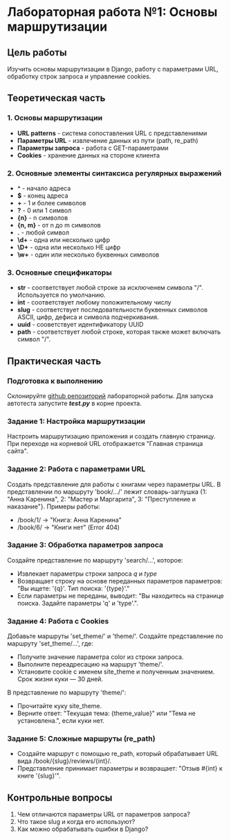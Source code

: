 # Лабораторная работа №1: Основы маршрутизации

## Цель работы
Изучить основы маршрутизации в Django, работу с параметрами URL, обработку строк запроса и управление cookies.

## Теоретическая часть

### 1. Основы маршрутизации
- **URL patterns** - система сопоставления URL с представлениями
- **Параметры URL** - извлечение данных из пути (path, re_path)
- **Параметры запроса** - работа с GET-параметрами
- **Cookies** - хранение данных на стороне клиента

### 2. Основные элементы синтаксиса регулярных выражений
- **^** - начало адреса
- **$** - конец адреса
- **\+**  - 1 и более символов
- **?** - 0 или 1 символ
- **{n}** - n символов
- **{n, m}** - от n до m символов
- **.** - любой символ
- **\d+** - одна или несколько цифр
- **\D+** - одна или несколько НЕ цифр
- **\w+** - один или несколько буквенных символов

### 3. Основные спецификаторы
- **str** - соответствует любой строке за исключенем символа "/". Используется по умолчанию.
- **int** - соответствует любому положительному числу
- **slug** - соответствует последовательности буквенных символов ASCII, цифр, дефиса и символа подчеркивания.
- **uuid** - сооветствует идентификатору UUID
- **path** - соответствует любой строке, которая также может включать символ "/".


## Практическая часть

### Подготовка к выполнению

Склонируйте [github репозиторий](https://github.com/Red684-bit/develop_lab1_path.git) лабораторной работы. Для запуска автотеста запустите ***test.py*** в корне проекта.

### Задание 1: Настройка маршрутизации
Настроить маршрутизацию приложения и создать главную страницу. При переходе на корневой URL отображается "Главная страница сайта".

### Задание 2: Работа с параметрами URL
Создать представление для работы с книгами через параметры URL.
В представлении по маршруту 'book/.../' лежит словарь-заглушка {1: "Анна Каренина", 2: "Мастер и Маргарита", 3: "Преступление и наказание"}.
Примеры работы:
- /book/1/ -> "Книга: Анна Каренина"
- /book/6/ -> "Книги нет" (Error 404)

### Задание 3: Обработка параметров запроса
Создайте представление по маршруту 'search/...', которое:
- Извлекает параметры строки запроса *q* и *type*
- Возвращает строку на основе переданных параметров параметров: "Вы ищете: '{q}'. Тип поиска: '{type}'."
- Если параметры не переданы, выводит: "Вы находитесь на странице поиска. Задайте параметры 'q' и 'type'.".

### Задание 4: Работа с Cookies
Добавьте маршруты 'set_theme/' и 'theme/'.
Создайте представление по маршруту 'set_theme/...', где:
- Получите значение параметра color из строки запроса.
- Выполните переадресацию  на маршрут 'theme/'.
- Установите cookie с именем site_theme и полученным значением. Срок жизни куки — 30 дней.

В представление по маршруту 'theme/':
- Прочитайте куку site_theme.
- Верните ответ: "Текущая тема: {theme_value}" или "Тема не установлена.", если куки нет.

### Задание 5: Сложные маршруты (re_path)
- Создайте маршрут с помощью re_path, который обрабатывает URL вида /book/{slug}/reviews/{int}/.
- Представление принимает параметры и возвращает: "Отзыв #{int} к книге '{slug}'".

## Контрольные вопросы
1. Чем отличаются параметры URL от параметров запроса?
2. Что такое slug и когда его используют?
3. Как можно обрабатывать ошибки в Django?
